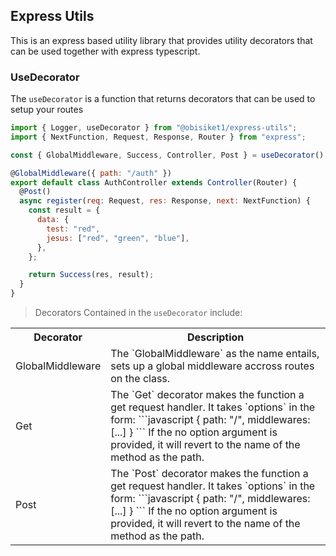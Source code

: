 ## Express Utils

This is an express based utility library that provides utility decorators that can be used together with express typescript.

### UseDecorator

The `useDecorator` is a function that returns decorators that can be used to setup your routes

```javascript
import { Logger, useDecorator } from "@obisiket1/express-utils";
import { NextFunction, Request, Response, Router } from "express";

const { GlobalMiddleware, Success, Controller, Post } = useDecorator();

@GlobalMiddleware({ path: "/auth" })
export default class AuthController extends Controller(Router) {
  @Post()
  async register(req: Request, res: Response, next: NextFunction) {
    const result = {
      data: {
        test: "red",
        jesus: ["red", "green", "blue"],
      },
    };

    return Success(res, result);
  }
}
```

> Decorators Contained in the `useDecorator` include:

<table>
  <th> Decorator </th>
  <th> Description </th>
  <tr>
    <td> GlobalMiddleware </td>
    <td> 
      The `GlobalMiddleware` as the name entails, sets up a global middleware accross routes on the class.
    </td>
  </tr>
  <tr>
    <td> Get </td>
    <td> 
      The  `Get` decorator makes the function a get request handler. It takes `options` in the form: 
      ```javascript
      {
        path: "/",
        middlewares: [...]
      }
      ```
      If the no option argument is provided, it will revert to the name of the method as the path.
    </td>
  </tr>
  <tr>
    <td> Post </td>
    <td> 
      The  `Post` decorator makes the function a get request handler. It takes `options` in the form: 
      ```javascript
      {
        path: "/",
        middlewares: [...]
      }
      ```
      If the no option argument is provided, it will revert to the name of the method as the path.
    </td>
  </tr>
</table>
